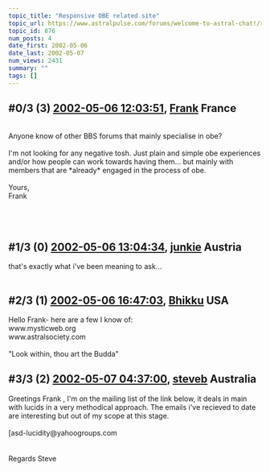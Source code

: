 ```yaml
---
topic_title: "Responsive OBE related site"
topic_url: https://www.astralpulse.com/forums/welcome-to-astral-chat!/responsive-obe-related-site
topic_id: 876
num_posts: 4
date_first: 2002-05-06
date_last: 2002-05-07
num_views: 2431
summary: ""
tags: []
---
```


## \#0/3 (3) [2002-05-06 12:03:51](https://www.astralpulse.com/forums/index.php?msg=116618), [Frank](https://www.astralpulse.com/forums/profile/?u=359) France ##
<section>
<br>
Anyone know of other BBS forums that mainly specialise in obe?
<br>
<br>
I'm not looking for any negative tosh. Just plain and simple obe experiences and/or how people can work towards having them... but mainly with members that are *already* engaged in the process of obe.
<br>
<br>
Yours,
<br>
Frank
<br>
<br>
<br>
<br>
</section>

## \#1/3 (0) [2002-05-06 13:04:34](https://www.astralpulse.com/forums/index.php?msg=4606), [junkie](https://www.astralpulse.com/forums/profile/?u=511) Austria ##
<section>
that's exactly what i've been meaning to ask...
<br>
<br>
</section>

## \#2/3 (1) [2002-05-06 16:47:03](https://www.astralpulse.com/forums/index.php?msg=4611), [Bhikku](https://www.astralpulse.com/forums/profile/?u=132) USA ##
<section>
Hello Frank- here are a few I know of:
<br>
www.mysticweb.org
<br>
www.astralsociety.com
<br>
<br>
"Look within, thou art the Budda"
</section>

## \#3/3 (2) [2002-05-07 04:37:00](https://www.astralpulse.com/forums/index.php?msg=4647), [steveb](https://www.astralpulse.com/forums/profile/?u=420) Australia ##
<section>
Greetings Frank , I'm on the mailing list of the link below, it deals in main with lucids in a very methodical approach. The emails i've recieved to date are interesting but out of my scope at this stage.
<br>
<br>
[asd-lucidity@yahoogroups.com
<br>
<br>
<br>
Regards Steve
<br>
<br>
</section>
